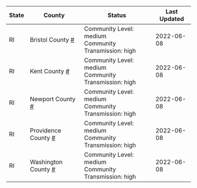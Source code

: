 State | County | Status | Last Updated
--- | --- | --- | --- 
RI | Bristol County <a href="#bristol_county">#</a> | <a name="bristol_county"></a>Community Level: medium<br/>Community Transmission: high | 2022-06-08
RI | Kent County <a href="#kent_county">#</a> | <a name="kent_county"></a>Community Level: medium<br/>Community Transmission: high | 2022-06-08
RI | Newport County <a href="#newport_county">#</a> | <a name="newport_county"></a>Community Level: medium<br/>Community Transmission: high | 2022-06-08
RI | Providence County <a href="#providence_county">#</a> | <a name="providence_county"></a>Community Level: medium<br/>Community Transmission: high | 2022-06-08
RI | Washington County <a href="#washington_county">#</a> | <a name="washington_county"></a>Community Level: medium<br/>Community Transmission: high | 2022-06-08
